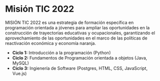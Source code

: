 # Misión TIC 2022
MISIÓN TIC 2022 es una estrategia de formación específica en programación orientada a jóvenes para ampliar las oportunidades en la construcción de trayectorias educativas y ocupacionales, garantizando el aprovechamiento de las oportunidades en el marco de las políticas de reactivación económica y economía naranja.
- **Ciclo 1:** Introducción a la programación (Python)
- **Ciclo 2:** Fundamentos de Programación orientada a objetos (Java, MySQL)
- **Ciclo 3:** Ingienería de Software (Postgres, HTML, CSS, JavaScript, Vue.js)

